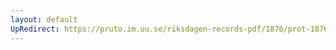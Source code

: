 ```yaml
---
layout: default
UpRedirect: https://pruto.im.uu.se/riksdagen-records-pdf/1876/prot-1876--ak--045.pdf
---
```


